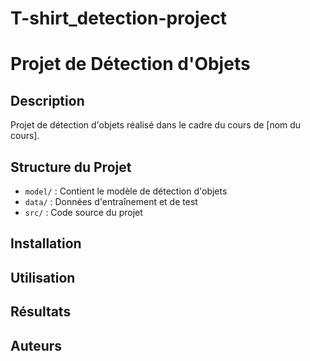 # T-shirt_detection-project
# Projet de Détection d'Objets

## Description
Projet de détection d'objets réalisé dans le cadre du cours de [nom du cours].

## Structure du Projet
- `model/` : Contient le modèle de détection d'objets
- `data/` : Données d'entraînement et de test
- `src/` : Code source du projet

## Installation


## Utilisation


## Résultats


## Auteurs
